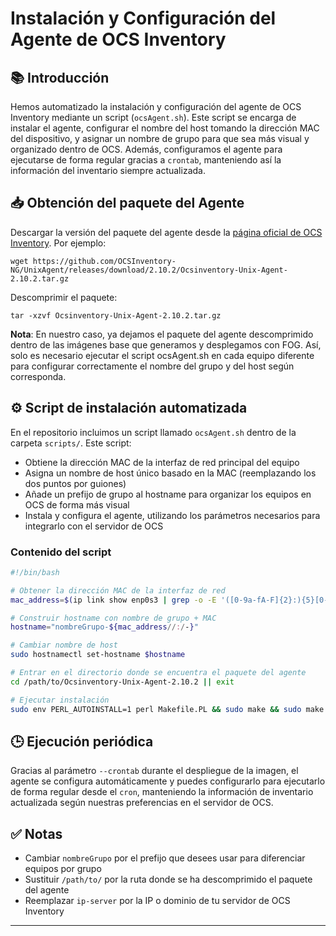 
# Instalación y Configuración del Agente de OCS Inventory

## 📚 Introducción

Hemos automatizado la instalación y configuración del agente de OCS Inventory mediante un script (`ocsAgent.sh`). Este script se encarga de instalar el agente, configurar el nombre del host tomando la dirección MAC del dispositivo, y asignar un nombre de grupo para que sea más visual y organizado dentro de OCS. Además, configuramos el agente para ejecutarse de forma regular gracias a `crontab`, manteniendo así la información del inventario siempre actualizada.

## 📥 Obtención del paquete del Agente

Descargar la versión del paquete del agente desde la [página oficial de OCS Inventory](https://github.com/OCSInventory-NG/UnixAgent/releases). Por ejemplo:

```
wget https://github.com/OCSInventory-NG/UnixAgent/releases/download/2.10.2/Ocsinventory-Unix-Agent-2.10.2.tar.gz
```

Descomprimir el paquete:

```
tar -xzvf Ocsinventory-Unix-Agent-2.10.2.tar.gz
```

**Nota**: En nuestro caso, ya dejamos el paquete del agente descomprimido dentro de las imágenes base que generamos y desplegamos con FOG. Así, solo es necesario ejecutar el script ocsAgent.sh en cada equipo diferente para configurar correctamente el nombre del grupo y del host según corresponda.

## ⚙️ Script de instalación automatizada

En el repositorio incluimos un script llamado `ocsAgent.sh` dentro de la carpeta `scripts/`. Este script:

- Obtiene la dirección MAC de la interfaz de red principal del equipo
- Asigna un nombre de host único basado en la MAC (reemplazando los dos puntos por guiones)
- Añade un prefijo de grupo al hostname para organizar los equipos en OCS de forma más visual
- Instala y configura el agente, utilizando los parámetros necesarios para integrarlo con el servidor de OCS

### Contenido del script

```bash
#!/bin/bash

# Obtener la dirección MAC de la interfaz de red
mac_address=$(ip link show enp0s3 | grep -o -E '([0-9a-fA-F]{2}:){5}[0-9a-fA-F]{2}' | head -n 1)

# Construir hostname con nombre de grupo + MAC
hostname="nombreGrupo-${mac_address//:/-}"

# Cambiar nombre de host
sudo hostnamectl set-hostname $hostname

# Entrar en el directorio donde se encuentra el paquete del agente
cd /path/to/Ocsinventory-Unix-Agent-2.10.2 || exit

# Ejecutar instalación
sudo env PERL_AUTOINSTALL=1 perl Makefile.PL && sudo make && sudo make install && sudo perl postinst.pl --nowizard --server=http://ip-server/ocsinventory --configdir=/etc/ocsinventory-agent --basevardir=/var/lib/ocsinventory-agent --crontab --debug --logfile=/var/log/ocsinventory-agent.log --download --snmp --now --tag="$hostname"
```

## 🕒 Ejecución periódica

Gracias al parámetro `--crontab` durante el despliegue de la imagen, el agente se configura automáticamente y puedes configurarlo para ejecutarlo de forma regular desde el `cron`, manteniendo la información de inventario actualizada según nuestras preferencias en el servidor de OCS.

## ✅ Notas

- Cambiar `nombreGrupo` por el prefijo que desees usar para diferenciar equipos por grupo
- Sustituir `/path/to/` por la ruta donde se ha descomprimido el paquete del agente
- Reemplazar `ip-server` por la IP o dominio de tu servidor de OCS Inventory

---
